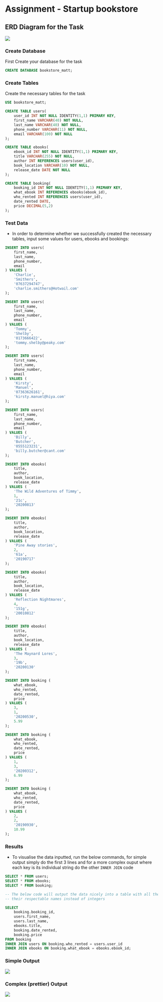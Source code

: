 # Assignment - Startup bookstore 
## ERD Diagram for the Task

![](ERD.PNG)

### Create Database
First Create your database for the task
```sql 
CREATE DATABASE bookstore_matt;
```

### Create Tables
Create the necessary tables for the task 
```sql
USE bookstore_matt;

CREATE TABLE users(
    user_id INT NOT NULL IDENTITY(1,1) PRIMARY KEY,
    first_name VARCHAR(40) NOT NULL,
    last_name VARCHAR(40) NOT NULL,
    phone_number VARCHAR(11) NOT NULL,
    email VARCHAR(100) NOT NULL
);

CREATE TABLE ebooks(
    ebook_id INT NOT NULL IDENTITY(1,1) PRIMARY KEY,
    title VARCHAR(255) NOT NULL,
    author INT REFERENCES users(user_id),
    book_location VARCHAR(10) NOT NULL,
    release_date DATE NOT NULL
);

CREATE TABLE booking(
    booking_id INT NOT NULL IDENTITY(1,1) PRIMARY KEY,
    what_ebook INT REFERENCES ebooks(ebook_id),
    who_rented INT REFERENCES users(user_id),
    date_rented DATE,
    price DECIMAL(5,2)
);
```
### Test Data
- In order to determine whether we successfully created the necessary tables, input some values for users, ebooks and bookings:

```sql
INSERT INTO users(
    first_name,
    last_name,
    phone_number,
    email
) VALUES (
    'Charlie',
    'Smithers',
    '07637294747',
    'charlie.smithers@Hotwail.com'
);

INSERT INTO users(
    first_name,
    last_name,
    phone_number,
    email
) VALUES (
    'Tommy',
    'Shelby',
    '0173666422',
    'tommy.shelby@peaky.com'
);

INSERT INTO users(
    first_name,
    last_name,
    phone_number,
    email
) VALUES (
    'Kirsty',
    'Manuel',
    '07363626161',
    'kirsty.manuel@hiya.com'
);

INSERT INTO users(
    first_name,
    last_name,
    phone_number,
    email
) VALUES (
    'Billy',
    'Butcher',
    '0555123231',
    'billy.butcher@cant.com'
);

INSERT INTO ebooks(
    title,
    author,
    book_location,
    release_date
) VALUES (
    'The Wild Adventures of Timmy',
    1,
    '21c',
    '20200813'
);

INSERT INTO ebooks(
    title,
    author,
    book_location,
    release_date
) VALUES (
    'Pine Away stories',
    2,
    '61a',
    '20190717'
);

INSERT INTO ebooks(
    title,
    author,
    book_location,
    release_date
) VALUES (
    'Reflection Nightmares',
    4,
    '151g',
    '20010812'
);

INSERT INTO ebooks(
    title,
    author,
    book_location,
    release_date
) VALUES (
    'The Maynard Lores',
    3,
    '19b',
    '20200130'
);

INSERT INTO booking (
    what_ebook,
    who_rented,
    date_rented,
    price
) VALUES (
    3,
    1,
    '20200530',
    5.99
);

INSERT INTO booking (
    what_ebook,
    who_rented,
    date_rented,
    price
) VALUES (
    1,
    3,
    '20200312',
    6.99
);

INSERT INTO booking (
    what_ebook,
    who_rented,
    date_rented,
    price
) VALUES (
    2,
    2,
    '20190930',
    10.99
);
```
### Results
- To visualise the data inputted, run the below commands, for simple output simply do the first 3 lines and for a more complex ouput
where each key is its individual string do the other `INNER JOIN` code

```sql
SELECT * FROM users;
SELECT * FROM ebooks;
SELECT * FROM booking;

-- The below code will output the data nicely into a table with all the id as
-- their respectable names instead of integers 

SELECT
    booking.booking_id,
    users.first_name,
    users.last_name,
    ebooks.title,
    booking.date_rented,
    booking.price
FROM booking
INNER JOIN users ON booking.who_rented = users.user_id
INNER JOIN ebooks ON booking.what_ebook = ebooks.ebook_id;
```
### Simple Output

![](simple.PNG)


### Complex (prettier) Output

![](complex.PNG)
